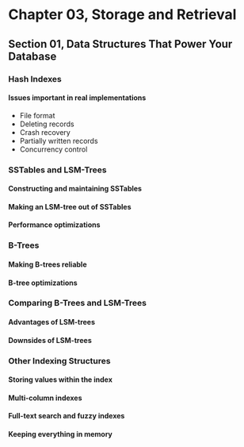 # Chapter 03, Storage and Retrieval
## Section 01, Data Structures That Power Your Database

### Hash Indexes
#### Issues important in real implementations
<ul>
    <li>File format</li>
    <li>Deleting records</li>
    <li>Crash recovery</li>
    <li>Partially written records</li>
    <li>Concurrency control</li>
</ul>

### SSTables and LSM-Trees

#### Constructing and maintaining SSTables

#### Making an LSM-tree out of SSTables

#### Performance optimizations

### B-Trees

#### Making B-trees reliable

#### B-tree optimizations

### Comparing B-Trees and LSM-Trees

#### Advantages of LSM-trees

#### Downsides of LSM-trees

### Other Indexing Structures

#### Storing values within the index

#### Multi-column indexes

#### Full-text search and fuzzy indexes

#### Keeping everything in memory